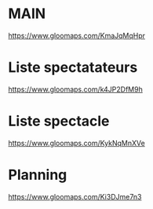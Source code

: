 # MAIN

https://www.gloomaps.com/KmaJqMqHpr

# Liste spectatateurs

https://www.gloomaps.com/k4JP2DfM9h

# Liste spectacle

https://www.gloomaps.com/KykNqMnXVe

# Planning

https://www.gloomaps.com/Ki3DJme7n3
